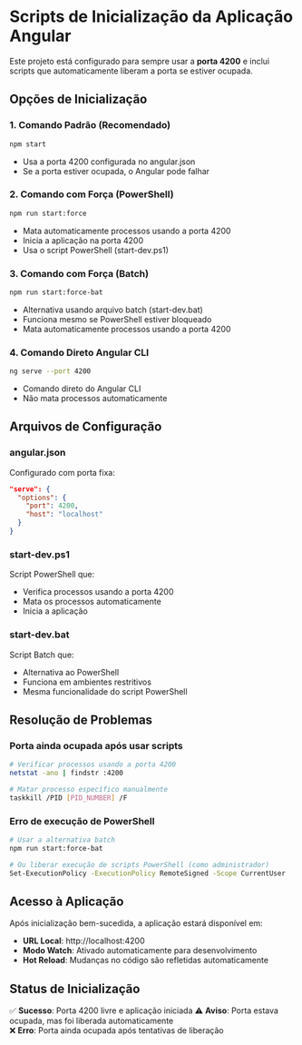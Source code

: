 # Scripts de Inicialização da Aplicação Angular

Este projeto está configurado para sempre usar a **porta 4200** e inclui scripts que automaticamente liberam a porta se estiver ocupada.

## Opções de Inicialização

### 1. Comando Padrão (Recomendado)
```bash
npm start
```
- Usa a porta 4200 configurada no angular.json
- Se a porta estiver ocupada, o Angular pode falhar

### 2. Comando com Força (PowerShell)
```bash
npm run start:force
```
- Mata automaticamente processos usando a porta 4200
- Inicia a aplicação na porta 4200
- Usa o script PowerShell (start-dev.ps1)

### 3. Comando com Força (Batch)
```bash
npm run start:force-bat
```
- Alternativa usando arquivo batch (start-dev.bat)
- Funciona mesmo se PowerShell estiver bloqueado
- Mata automaticamente processos usando a porta 4200

### 4. Comando Direto Angular CLI
```bash
ng serve --port 4200
```
- Comando direto do Angular CLI
- Não mata processos automaticamente

## Arquivos de Configuração

### angular.json
Configurado com porta fixa:
```json
"serve": {
  "options": {
    "port": 4200,
    "host": "localhost"
  }
}
```

### start-dev.ps1
Script PowerShell que:
- Verifica processos usando a porta 4200
- Mata os processos automaticamente
- Inicia a aplicação

### start-dev.bat
Script Batch que:
- Alternativa ao PowerShell
- Funciona em ambientes restritivos
- Mesma funcionalidade do script PowerShell

## Resolução de Problemas

### Porta ainda ocupada após usar scripts
```bash
# Verificar processos usando a porta 4200
netstat -ano | findstr :4200

# Matar processo específico manualmente
taskkill /PID [PID_NUMBER] /F
```

### Erro de execução de PowerShell
```bash
# Usar a alternativa batch
npm run start:force-bat

# Ou liberar execução de scripts PowerShell (como administrador)
Set-ExecutionPolicy -ExecutionPolicy RemoteSigned -Scope CurrentUser
```

## Acesso à Aplicação

Após inicialização bem-sucedida, a aplicação estará disponível em:
- **URL Local**: http://localhost:4200
- **Modo Watch**: Ativado automaticamente para desenvolvimento
- **Hot Reload**: Mudanças no código são refletidas automaticamente

## Status de Inicialização

✅ **Sucesso**: Porta 4200 livre e aplicação iniciada
⚠️ **Aviso**: Porta estava ocupada, mas foi liberada automaticamente  
❌ **Erro**: Porta ainda ocupada após tentativas de liberação

